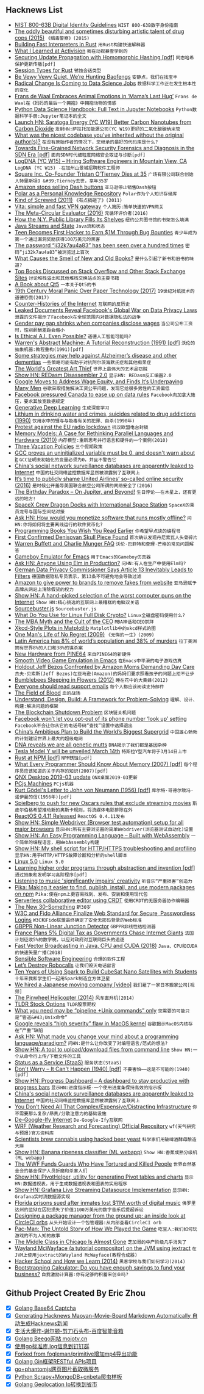 ## Hacknews List


- [NIST 800-63B Digital Identity Guidelines](https://pages.nist.gov/800-63-3/sp800-63b.html)  `NIST 800-63B数字身份指南`
- [The oddly beautiful and sometimes disturbing artistic talent of drug cops (2015)](https://www.washingtonpost.com/news/wonk/wp/2015/03/20/the-oddly-beautiful-and-sometimes-disturbing-artistic-talent-of-the-nations-drug-cops/)  `《缉毒警察》(2015)`
- [Building Fast Interpreters in Rust](https://blog.cloudflare.com/building-fast-interpreters-in-rust/)  `用Rust构建快速解释器`
- [What I Learned at Activision](http://c0de517e.blogspot.com/2019/03/what-i-learned-at-activision.html)  `我在动视暴雪学到的`
- [Securing Update Propagation with Homomorphic Hashing [pdf]](https://eprint.iacr.org/2019/227.pdf)  `同态哈希保护更新传播[pdf]`
- [Session Types for Rust](https://github.com/Munksgaard/session-types)  `锈蚀会话类型`
- [Be Vewy Vewy Quiet, We’re Hunting Baofengs](https://hackaday.com/2019/03/03/be-vewy-vewy-quiet-were-hunting-baofengs/)  `安静点，我们在找宝丰`
- [Radical Change Is Coming to Data Science Jobs](https://www.forbes.com/sites/forbestechcouncil/2019/03/01/radical-change-is-coming-to-data-science-jobs)  `数据科学工作正在发生根本性的变化`
- [Frans de Waal Embraces Animal Emotions in ‘Mama’s Last Hug’](https://www.nytimes.com/2019/02/25/books/review/frans-de-waal-mamas-last-hug.html)  `Frans de Waal在《妈妈的最后一个拥抱》中拥抱动物的情感`
- [Python Data Science Handbook: Full Text in Jupyter Notebooks](https://github.com/jakevdp/PythonDataScienceHandbook)  `Python数据科学手册:Jupyter笔记本的全文`
- [Launch HN: Saratoga Energy (YC W19) Better Carbon Nanotubes from Carbon Dioxide](item?id=19303387)  `发射HN:萨拉托加能源公司(YC W19)更好的二氧化碳碳纳米管`
- [What was the nicest codebase you&#39;ve inherited without the original author(s)?](item?id=19294236)  `在没有原始作者的情况下，您继承的最好的代码库是什么?`
- [Towards Fine-Grained Network Security Forensics and Diagnosis in the SDN Era [pdf]](http://faculty.cs.tamu.edu/guofei/paper/ForenGuard-CCS18.pdf)  `面向SDN时代细粒度网络安全取证与诊断[pdf]`
- [LogDNA (YC W15) – Hiring Software Engineers in Mountain View, CA](https://boards.greenhouse.io/logdna/jobs/4124607002)  `LogDNA (YC W15) -在加州山景城招聘软件工程师`
- [Square Inc. Co-Founder Tristan O’Tierney Dies at 35](https://www.bloomberg.com/news/articles/2019-03-02/square-inc-co-founder-tristan-o-tierney-dies-at-35)  `广场有限公司联合创始人特里斯坦O &#39;Tierney去世，享年35岁`
- [Amazon stops selling Dash buttons](https://www.bbc.com/news/technology-47416440)  `亚马逊停止销售Dash按钮`
- [Polar as a Personal Knowledge Repository](https://getpolarized.io/2019/03/01/polar-personal-knowledge-repository.html)  `Polar作为个人知识存储库`
- [Kind of Screwed (2011)](https://waxy.org/2011/06/kind_of_screwed/)  `《有点搞砸了》(2011)`
- [Vita: simple and fast VPN gateway](https://github.com/inters/vita)  `个人简历:简单快速的VPN网关`
- [The Meta-Circular Evaluator (2016)](http://www.rooijakkers.software/posts/2016-04-25-metacircular-evaluator/)  `元循环评价者(2016)`
- [How the N.Y. Public Library Fills Its Shelves](https://www.nytimes.com/2019/03/02/nyregion/new-york-library-books.html)  `纽约公共图书馆的书架怎么填满`
- [Java Streams and State](https://blog.frankel.ch/java-streams-state/)  `Java流和状态`
- [Teen Becomes First Hacker to Earn $1M Through Bug Bounties](https://digit.fyi/teen-hacker-earns-1m-via-bug-bounties/)  `青少年成为第一个通过漏洞奖励获得100万美元的黑客`
- [The password “ji32k7au4a83” has been seen over a hundred times](https://twitter.com/rqou_/status/1101331385632022528)  `密码“ji32k7au4a83”被浏览过上百次`
- [What Causes the Smell of New and Old Books?](https://www.compoundchem.com/2014/06/01/newoldbooksmell/)  `是什么引起了新书和旧书的味道?`
- [Top Books Discussed on Stack Overflow and Other Stack Exchange Sites](https://bookinsider.gitlab.io/)  `讨论堆栈溢出和其他堆栈交换站点的主要书籍`
- [A Book about Qt5](https://qmlbook.github.io/)  `一本关于Qt5的书`
- [19th Century Moral Panic Over Paper Technology (2017)](https://slate.com/technology/2017/08/the-19th-century-moral-panic-over-paper-technology.html)  `19世纪对纸技术的道德恐慌(2017)`
- [Counter-Histories of the Internet](https://www.publicbooks.org/counter-histories-of-the-internet/)  `互联网的反历史`
- [Leaked Documents Reveal Facebook&#39;s Global War on Data Privacy Laws](https://m.slashdot.org/story/352792)  `泄露的文件揭示了Facebook在全球范围内对数据隐私法的战争`
- [Gender pay gap shrinks when companies disclose wages](http://news.cornell.edu/stories/2019/02/gender-pay-gap-shrinks-when-companies-disclose-wages)  `当公司公布工资时，性别薪酬差距会缩小`
- [Is Ethical A.I. Even Possible?](https://www.nytimes.com/2019/03/01/business/ethics-artificial-intelligence.html)  `道德人工智能可能吗?`
- [Warren&#39;s Abstract Machine: A Tutorial Reconstruction (1991) [pdf]](http://wambook.sourceforge.net/wambook.pdf)  `沃伦的抽象机器:教程重构(1991)[pdf]`
- [Some strategies may help against Alzheimer’s disease and other dementias](https://www.nytimes.com/2019/03/01/health/dementia-prevention-supplements.html)  `一些策略可能有助于对抗阿尔茨海默氏症和其他痴呆症`
- [The World&#39;s Greatest Art Thief](https://www.gq.com/story/secrets-of-the-worlds-greatest-art-thief)  `世界上最伟大的艺术品窃贼`
- [Show HN: REDasm Disassembler 2.0](https://redasm.io/)  `显示HN: REDasm反汇编器2.0`
- [Google Moves to Address Wage Equity, and Finds It’s Underpaying Many Men](https://www.nytimes.com/2019/03/04/technology/google-gender-pay-gap.html)  `谷歌采取措施解决工资公平问题，发现它给很多男性的工资偏低`
- [Facebook pressured Canada to ease up on data rules](https://www.cbc.ca/news/politics/facebook-canada-data-pressure-1.5041063)  `Facebook向加拿大施压，要求其放宽数据规定`
- [Generative Deep Learning](https://applied-data.science/blog/generative-deep-learning-book)  `生成深度学习`
- [Lithium in drinking water and crimes, suicides related to drug addictions (1990)](https://www.researchgate.net/publication/21455358)  `饮用水中的锂与与吸毒有关的犯罪、自杀(1990年)`
- [Protest against the EU radio lockdown](https://blog.mehl.mx/2019/protect-freedom-on-radio-devices-raise-your-voice-today/)  `抗议欧盟电台封锁`
- [Memory Models: A Case for Rethinking Parallel Languages and Hardware (2010)](https://cacm.acm.org/magazines/2010/8/96610-memory-models-a-case-for-rethinking-parallel-languages-and-hardware/fulltext)  `内存模型:重新思考并行语言和硬件的一个案例(2010)`
- [Three Vacation Policies](https://www.xaprb.com/blog/three-vacation-policies/)  `三个假期政策`
- [GCC proves an uninitialized variable must be 0, and doesn&#39;t warn about it](https://lkml.org/lkml/2019/2/25/1092)  `GCC证明未初始化的变量必须为0，并且不警告它`
- [China&#39;s social network surveillance databases are apparently leaked to Internet](https://twitter.com/0xDUDE/status/1101917885100945409)  `中国的社交网络监控数据库显然被泄露到了互联网上`
- [It’s time to publicly shame United Airlines’ so-called online security (2016)](https://techcrunch.com/2016/08/13/its-time-to-publicly-shame-united-airlines-so-called-online-security/)  `是时候公开羞辱美国联合航空公司所谓的网络安全了(2016)`
- [The Birthday Paradox – On Jupiter, and Beyond!](https://www.solipsys.co.uk/new/TheBirthdayParadox.html?sc03h)  `生日悖论——在木星上，还有更远的地方!`
- [SpaceX Crew Dragon Docks with International Space Station](https://www.bloomberg.com/news/articles/2019-03-03/spacex-crew-dragon-docks-with-international-space-station)  `SpaceX的乘员龙号与国际空间站对接`
- [Ask HN: How would you monetize software that runs mostly offline?](item?id=19294839)  `问HN:你将如何将主要离线运行的软件货币化?`
- [Programming Books You Wish You Read Earlier](https://medium.com/p/programming-books-you-wish-you-read-earlier-1066ce29cd9d)  `你希望早点读的编程书`
- [First Confirmed Denisovan Skull Piece Found](https://www.sapiens.org/evolution/denisovan-skull-found/)  `首次确认发现丹尼索瓦人头骨碎片`
- [Warren Buffett and Charlie Munger FAQ](http://buffettfaq.com/)  `沃伦·巴菲特和查理·芒格的常见问题解答`
- [Gameboy Emulator for Emacs](https://github.com/vreeze/eboy)  `用于Emacs的Gameboy仿真器`
- [Ask HN: Anyone Using Elm in Production?](item?id=19300378)  `问HN:有人在生产中使用Elm吗?`
- [German Data Privacy Commissioner Says Article 13 Inevitably Leads to Filters](https://www.eff.org/deeplinks/2019/03/german-data-privacy-commissioner-says-article-13-inevitably-leads-filters-which)  `德国数据隐私专员表示，第13条不可避免地会导致过滤`
- [Amazon to give power to brands to remove fakes from website](https://www.theguardian.com/technology/2019/mar/04/amazon-to-give-power-to-brands-to-delete-fakes-from-website)  `亚马逊赋予品牌从网站上清除假货的权力`
- [Show HN: A hand-picked selection of the worst computer puns on the Internet](http://puns.dev/)  `Show HN:精心挑选的互联网上最糟糕的电脑双关语`
- [Sourcebuster.js](http://sbjs.rocks/#/)  `Sourcebuster.js`
- [What Do You Use for Linux Full Disk Crypto?](item?id=19299404)  `Linux全磁盘密码使用什么?`
- [The MBA Myth and the Cult of the CEO](https://www.institutionalinvestor.com/article/b1db3jy3201d38/The-MBA-Myth-and-the-Cult-of-the-CEO)  `MBA神话和CEO崇拜`
- [Xkcd-Style Plots in Matplotlib](https://jakevdp.github.io/blog/2012/10/07/xkcd-style-plots-in-matplotlib/)  `Matplotlib中的xkcd样式的图`
- [One Man&#39;s Life of No Regret (2009)](http://synodwithlife.blogspot.com/2009/04/one-mans-life-of-no-regret.html)  `《无悔的一生》(2009)`
- [Latin America has 8% of world’s population and 38% of murders](https://latinamericareports.com/gun-laws-where-guns-take-the-most-lives)  `拉丁美洲拥有世界8%的人口和38%的谋杀案`
- [New Hardware from PINE64](https://blog.hackster.io/new-hardware-from-pine64-a7c95e26684d)  `来自PINE64的新硬件`
- [Smooth Video Game Emulation in Emacs](http://emacsninja.com/posts/smooth-video-game-emulation-in-emacs.html)  `在Emacs中平滑的电子游戏仿真`
- [Holdout Jeff Bezos Confronted by Amazon Moms Demanding Day Care](https://www.bloomberg.com/news/articles/2019-03-04/holdout-jeff-bezos-confronted-by-amazon-moms-demanding-daycare)  `杰夫·贝索斯(Jeff Bezos)在亚马逊(Amazon)的妈妈们要求照看孩子的问题上拒不让步`
- [Bumblebees Sleeping in Flowers (2012)](https://beeisbeautiful.wordpress.com/2012/07/16/bumblebees-sleeping-in-flowers/)  `睡在花中的大黄蜂(2012)`
- [Everyone should read support emails](https://medium.com/@simonschultzdk/why-everyone-should-read-support-emails-42ca2172e23e)  `每个人都应该阅读支持邮件`
- [The Field of Blood](https://fsgworkinprogress.com/2018/10/11/the-field-of-blood-2/)  `血的战场`
- [Understand, Design, Build: A Framework for Problem-Solving](https://lob.com/blog/understand-design-build-a-framework-for-problem-solving)  `理解、设计、构建:解决问题的框架`
- [The Blockchain Shutdown Problem](https://arxiv.org/abs/1902.07254)  `区块链关机问题`
- [Facebook won’t let you opt-out of its phone number ‘look up’ setting](https://techcrunch.com/2019/03/03/facebook-phone-number-look-up/)  `Facebook不会让你从它的电话号码“查找”设置中选择退出`
- [China’s Ambitious Plan to Build the World’s Biggest Supergrid](https://spectrum.ieee.org/energy/the-smarter-grid/chinas-ambitious-plan-to-build-the-worlds-biggest-supergrid)  `中国雄心勃勃的计划建设世界上最大的超级电网`
- [DNA reveals we are all genetic mutts](https://news.harvard.edu/gazette/story/2019/02/harvard-geneticist-no-populations-dna-is-pure/)  `DNA揭示了我们都是基因杂种`
- [Tesla Model Y will be unveiled March 14th](https://www.theverge.com/2019/3/3/18249076/tesla-model-y-suv-unveiled-march-14th)  `特斯拉Y型汽车将于3月14日上市`
- [Rust at NPM [pdf]](https://www.rust-lang.org/static/pdfs/Rust-npm-Whitepaper.pdf)  `NPM锈蚀[pdf]`
- [What Every Programmer Should Know About Memory (2007) [pdf]](https://akkadia.org/drepper/cpumemory.pdf)  `每个程序员应该知道的关于内存的知识(2007)[pdf]`
- [QNX Desktop 2019-03 update](https://membarrier.wordpress.com/2019/03/03/screenshot-galore/)  `QNX桌面2019-03更新`
- [PCjs Machines](https://www.pcjs.org/)  `PCjs机器`
- [Kurt Gödel&#39;s Letter to John von Neumann (1956) [pdf]](http://www.cs.cmu.edu/~aada/courses/15251s15/www/notes/godel-letter.pdf)  `库尔特·哥德尔致冯·诺伊曼的信(1956年)[pdf]`
- [Spielberg to push for new Oscars rules that exclude streaming movies](https://www.engadget.com/2019/03/04/spielberg-to-ask-academy-for-anti-streaming-rules/)  `斯皮尔伯格希望推动新的奥斯卡规则，将流媒体电影排除在外`
- [ReactOS 0.4.11 Released](https://reactos.org/project-news/reactos-0411-released)  `ReactOS 0.4.11发布`
- [Show HN: Simple Webdriver (Browser test automation) setup for all major browsers](item?id=19296733)  `显示HN:所有主要浏览器的简单Webdriver(浏览器测试自动化)设置`
- [Show HN: An Easy Programming Language – Built with WebAssembly](https://easyprog.online)  `一个简单的编程语言，用WebAssembly构建`
- [Show HN: My shell script for HTTP/HTTPS troubleshooting and profiling](https://github.com/trimstray/htrace.sh)  `显示HN:用于HTTP/HTTPS故障诊断和分析的shell脚本`
- [Linux 5.0](https://lore.kernel.org/lkml/CAHk-=wjuG6HiGbD7DCGfvDvhr_1WZUR-eYF2qWGbYyn9k6unvg@mail.gmail.com/T/#u)  `Linux 5.0`
- [Learning higher order programs through abstraction and invention [pdf]](https://www.doc.ic.ac.uk/~shm/Papers/metafunc.pdf)  `通过抽象和发明学习高阶程序[pdf]`
- [Listening to music &#39;significantly impairs&#39; creativity](https://sciencesources.eurekalert.org/pub_releases/2019-02/lu-hlt022619.php)  `听音乐“严重损害”创造力`
- [Pika: Making it easier to find, publish, install, and use modern packages on npm](https://www.pikapkg.com/about)  `Pika:使在npm上更容易找到、发布、安装和使用现代包`
- [Serverless collaborative editor using CRDT](https://thegeez.net/2019/03/03/serverless_collab.html)  `使用CRDT的无服务器协作编辑器`
- [The New 30-Something](https://www.nytimes.com/2019/03/02/style/financial-independence-30s.html)  `新30岁`
- [W3C and Fido Alliance Finalize Web Standard for Secure, Passwordless Logins](https://www.w3.org/2019/03/pressrelease-webauthn-rec.html)  `W3C和Fido联盟最终确定了安全无密码登录的Web标准`
- [GBPPR Non-Linear Junction Detector](https://web.archive.org/web/20130718061802/http://servv89pn0aj.sn.sourcedns.com:80/~gbpprorg/mil/non/)  `GBPPR非线性结检测器`
- [France Plans 5% Digital Tax as Governments Chase Internet Giants](https://www.bloomberg.com/news/articles/2019-03-03/france-plans-5-digital-tax-as-governments-chase-internet-giants)  `法国计划征收5%的数字税，以应对政府对互联网巨头的追逐`
- [Fast Vector Broadcasting in Java, CPU and CUDA (2018)](https://dragan.rocks/articles/18/Neanderthal-vs-ND4J-vol4)  `Java、CPU和CUDA的快速矢量广播(2018)`
- [Sensible Software Engineering](https://www.scriptcrafty.com/2019/02/sensible-software-engineering/)  `合理的软件工程`
- [Let’s Destroy Robocalls](https://www.nytimes.com/2019/03/01/opinion/robocall-scams.html)  `让我们毁灭电话留言`
- [Ten Years of Using Spark to Build CubeSat Nano Satellites with Students](https://blog.adacore.com/ten-years-of-using-spark-to-build-cubesat-nano-satellites-with-students)  `十年来我和学生们一起用Spark制造立方体卫星`
- [We hired a Japanese moving company [video]](https://www.youtube.com/watch?v=ynEjnebw8LA)  `我们雇了一家日本搬家公司[视频]`
- [The Pinwheel Helicopter (2014)](https://www.latimes.com/visuals/photography/la-me-fw-archives-the-pinwheel-helicopter-20180603-story.html#nws=mcnewsletter)  `风车直升机(2014)`
- [TLDR Stock Options](https://tldroptions.io/)  `TLDR股票期权`
- [What you need may be “pipeline &#43;Unix commands” only](https://nanxiao.me/en/what-you-need-may-be-pipeline-unix-commands-only/)  `您需要的可能只是“管道&#43;Unix命令”`
- [Google reveals “high severity” flaw in MacOS kernel](https://www.neowin.net/news/google-reveals-high-severity-flaw-in-macos-kernel/)  `谷歌揭示MacOS内核存在“严重”缺陷`
- [Ask HN: What made you change your mind about a programming language/paradigm?](item?id=19288954)  `问HN:是什么让你改变了对编程语言/范式的想法?`
- [Show HN: A tool to upload/download files from command line](https://bashupload.com/)  `Show HN:一个从命令行上传/下载文件的工具`
- [Status as a Service (StaaS)](https://www.eugenewei.com/blog/2019/2/19/status-as-a-service)  `服务状态(StaaS)`
- [Don&#39;t Warry – It Can&#39;t Happen (1940) [pdf]](https://www.gwern.net/docs/xrisks/1940-sciam-harrington-nuclearweapons-dontworryitcanthappen.pdf)  `不要害怕——这是不可能的(1940)[pdf]`
- [Show HN: Progress Dashboard – A dashboard to stay productive with progress bars](https://progressdash.xyz)  `显示HN:进度指示板-一个使用进度条保持高效的指示板`
- [China&#39;s social network surveillance databases are apparently leaked to Internet](https://mobile.twitter.com/0xDUDE/status/1101917885100945409)  `中国的社交网络监控数据库显然被泄露到了互联网上`
- [You Don’t Need All That Complex/Expensive/Distracting Infrastructure](https://medium.com/@dmfutcher/you-dont-need-all-that-complex-expensive-distracting-infrastructure-a70dbe0dbccb)  `你不需要那么复杂/昂贵/分散注意力的基础设施`
- [De-Google-Ify Internet](https://degooglisons-internet.org/en/)  `De-Google-Ify互联网`
- [WRF (Weather Research and Forecasting) Official Repository](https://github.com/wrf-model/WRF)  `wf(天气研究与预报)官方资料库`
- [Scientists brew cannabis using hacked beer yeast](https://www.nature.com/articles/d41586-019-00714-9)  `科学家们用破啤酒酵母酿造大麻`
- [Show HN: Banana ripeness classifier (ML webapp)](https://isthisbananaripe.ml/)  `Show HN:香蕉成熟分级机(ML webapp)`
- [The WWF Funds Guards Who Have Tortured and Killed People](https://www.buzzfeednews.com/article/tomwarren/wwf-world-wide-fund-nature-parks-torture-death)  `世界自然基金会的基金保护人员折磨和杀害人们`
- [Show HN: PivotHelper, utility for generating Pivot tables and charts](https://bjoernkw.github.io/PivotHelper/)  `显示HN:数据透视表，用于生成数据透视表和图表的实用程序`
- [Show HN: Grafana Live Streaming Datasource Implementation](https://github.com/seanlaff/simple-streaming-datasource)  `显示HN: Grafana实时流数据源实现`
- [Florida prisons sued after inmates lost $11M worth of digital music](https://www.theverge.com/2019/2/20/18233317/florida-department-of-corrections-class-action-lawsuit-william-demler-jpay-mp3-song-access)  `佛罗里达州的监狱在囚犯损失了价值1100万美元的数字音乐后提起诉讼`
- [Designing a package manager from the ground up: an inside look at CircleCI orbs](https://circleci.com/blog/designing-a-package-manager-from-the-ground-up/)  `从头开始设计一个包管理器:从内部查看CircleCI orb`
- [Pac-Man: The Untold Story of How We Played the Game](https://retrobitch.wordpress.com/2019/02/12/pac-man-the-untold-story-of-how-we-really-played-the-game/)  `吃豆人:我们如何玩游戏的不为人知的故事`
- [The Middle Class in Chicago Is Almost Gone](https://www.wbez.org/shows/wbez-news/the-middle-class-is-shrinking-everywhere-in-chicago-its-almost-gone/e63cb407-5d1e-41b1-9124-a717d4fb1b0b)  `芝加哥的中产阶级几乎消失了`
- [Wayland McWayface (a tutorial compositor) on the JVM using jextract](https://github.com/markehammons/Wayland-McWayface_JVM-edition)  `在JVM上使用jextract的Wayland McWayface(教程合成器)`
- [Hacker School and How we Learn (2014)](https://web.archive.org/web/20140813031942/http://dpb.bitbucket.org/hacker-school-and-how-we-learn.html)  `黑客学校与我们如何学习(2014)`
- [Bootstrapping Calculator: Do you have enough savings to fund your business?](https://github.com/dvassallo/bootstrapping-calculator)  `自我激励计算器:你有足够的积蓄来创业吗?`

## Github Project Created By Eric Zhou

- [x] [Golang Base64 Captcha](https://github.com/mojocn/base64Captcha)
- [x] [Generating Hacknews Maoyan-Movie-Board Markdown Automatically 自动生成Hacknews新闻](https://github.com/dejavuzhou/md-genie)
- [x] [生活大爆炸-谢尔顿-剪刀石头布-百度智能音箱](https://github.com/mojocn/dueros-bang-game)
- [x] [Golang Beego网站 mojotv.cn](https://github.com/mojocn/www.mojotv.cn)
- [x] [使用go标准库,log信息到钉钉群](https://github.com/mojocn/dooger)
- [x] [Forked from fogleman/primitive增加mp4导出功能](https://github.com/mojocn/primitive)
- [x] [Golang Gin框架RESTful APIs项目](https://github.com/JJJJJJJerk/ezier-golang-web-api-framework)
- [x] [go+phantomjs网页图片截取微服务](https://github.com/mojocn/screen_shot)
- [x] [Python Scrapy+MongoDB+cnbeta爬虫样板](https://github.com/mojocn/scrapy_mongodb_boilerplate_cnbeta)
- [x] [Golang Geolocation Ip转换到省市](https://github.com/mojocn/ip2location)